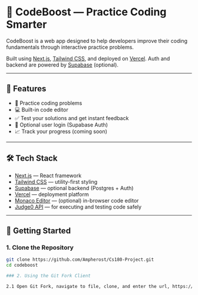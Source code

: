 # 🧠 CodeBoost — Practice Coding Smarter

CodeBoost is a web app designed to help developers improve their coding fundamentals through interactive practice problems.

Built using [Next.js](https://nextjs.org), [Tailwind CSS](https://tailwindcss.com), and deployed on [Vercel](https://vercel.com). Auth and backend are powered by [Supabase](https://supabase.com) (optional).

---

## 🚀 Features

- 📝 Practice coding problems
- 💻 Built-in code editor
- ✅ Test your solutions and get instant feedback
- 🔐 Optional user login (Supabase Auth)
- 📈 Track your progress (coming soon)

---

## 🛠️ Tech Stack

- [Next.js](https://nextjs.org) — React framework
- [Tailwind CSS](https://tailwindcss.com) — utility-first styling
- [Supabase](https://supabase.com) — optional backend (Postgres + Auth)
- [Vercel](https://vercel.com) — deployment platform
- [Monaco Editor](https://microsoft.github.io/monaco-editor/) — (optional) in-browser code editor
- [Judge0 API](https://judge0.com) — for executing and testing code safely

---

## 🧰 Getting Started

### 1. Clone the Repository

```bash
git clone https://github.com/Ampherost/Cs180-Project.git
cd codeboost

### 2. Using the Git Fork Client

2.1 Open Git Fork, navigate to file, clone, and enter the url, https://github.com/Ampherost/Cs180-Project.git
